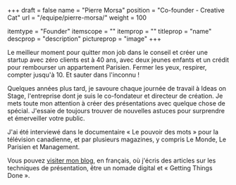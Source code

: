 +++
draft			= false
name			= "Pierre Morsa"
position 		= "Co-founder - Creative Cat"
url				= "/equipe/pierre-morsa/"
weight			= 100

itemtype		= "Founder"
itemscope		= ""
itemprop		= ""
titleprop		= "name"
descprop		= "description"
pictureprop		= "image"
+++

Le meilleur moment pour quitter mon job dans le conseil et créer une startup avec zéro clients est à 40 ans, avec deux jeunes enfants et un crédit pour rembourser un appartement Parisien. Fermer les yeux, respirer, compter jusqu'à 10. Et sauter dans l'inconnu !

Quelques années plus tard, je savoure chaque journée de travail à Ideas on Stage, l'entreprise dont je suis le co-fondateur et directeur de création. Je mets toute mon attention à créer des présentations avec quelque chose de spécial. J'essaie de toujours trouver de nouvelles astuces pour surprendre et émerveiller votre public.

J'ai été interviewé dans le documentaire « Le pouvoir des mots » pour la télévision canadienne, et par plusieurs magazines, y compris Le Monde, Le Parisien et Management.

Vous pouvez [visiter mon blog](https://www.pierremorsa.com/), en français, où j'écris des articles sur les techniques de présentation, être un nomade digital et « Getting Things Done ».
